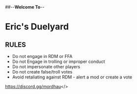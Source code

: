 ##--**Welcome To**--
# **Eric's Duelyard**

## **RULES**
* Do not engage in RDM or FFA
* Do not Engage in trolling or improper conduct
* Do not impersonate other players
* Do not create false/troll votes
* Avoid retaliating against RDM - alert a mod or create a vote

<a id="Mordhau Discord">https://discord.gg/mordhau</>
